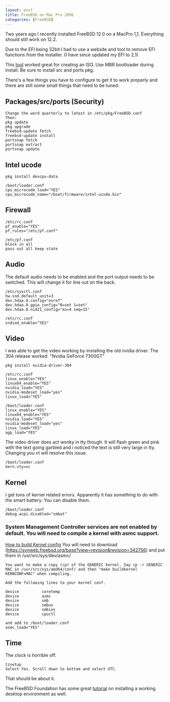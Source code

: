 ```yaml
---
layout: post
title: FreeBSD on Mac Pro 2006
categories: [FreeBSD]
---
```


Two years ago I recently installed FreeBSD 12.0 on a MacPro 1,1. Everything should still work on 12.2.

Due to the EFI being 32bit I had to use a website and tool to remove EFI functions from the installer.
(I have since updated my EFI to 2,1)

This [tool](https://mattgadient.com/2016/07/11/linux-dvd-images-and-how-to-for-32-bit-efi-macs-late-2006-models/) worked great for creating an ISO. Use MBR bootloader during install. Be sure to install src and ports pkg.

There's a few things you have to configure to get it to work properly and there are still some small things that need to be tuned.

## Packages/src/ports (Security)
```
Change the word quarterly to latest in /etc/pkg/FreeBSD.conf
Then:
pkg update
pkg upgrade
freebsd-update fetch
freebsd-update install
portsnap fetch
portsnap extract
portsnap update
```

## Intel ucode
```
pkg install devcpu-data

/boot/loader.conf
cpu_microcode_load="YES"
cpu_microcode_name="/boot/firmware/intel-ucode.bin"
```

## Firewall
```
/etc/rc.conf
pf_enable="YES"
pf_rules="/etc/pf.conf"

/etc/pf.conf
block in all
pass out all keep state
```

## Audio
The default audio needs to be enabled and the port output needs to be switched. This will change it for line out on the back.
```
/etc/sysctl.conf 
hw.snd.default_unit=3
dev.hdaa.0.config="ovref" 
dev.hdaa.0.gpio_config="0=set 1=set" 
dev.hdaa.0.nid21_config="as=4 seq=15"
```
```
/etc/rc.conf 
sndiod_enable="YES"
```

## Video
I was able to get the video working by installing the old nvidia driver. The 304 release worked. "Nvidia GeForce 7300GT"
```
pkg install nvidia-driver-304 

/etc/rc.conf  
linux_enable="YES" 
linux64_enable="YES" 
nvidia_load="YES" 
nvidia-modeset_load="yes" 
linux_load="YES" 
```
```	  
/boot/loader.conf  
linux_enable="YES" 
linux64_enable="YES" 
nvidia_load="YES" 
nvidia-modeset_load="yes" 
linux_load="YES" 
agp_load="YES"
```
The video driver does act wonky in tty though. It will flash green and pink with the text going garbled and i noticed the text is still very large in tty. Changing you vt will resolve this issue.
```
/boot/loader.conf
kern.vty=sc
```

 ## Kernel
I get tons of kernel related errors. Apparently it has something to do with the smart battery. You can disable them.
```
/boot/loader.conf 
debug.acpi.disabled="smbat"
```

### System Management Controller services are not enabled by default. You will need to compile a kernel with asmc support.
[How to build Kernel config](https://www.freebsd.org/doc/en_US.ISO8859-1/books/handbook/kernelconfig-building.html)
You will need to download (https://svnweb.freebsd.org/base?view=revision&revision=342756)
and put them in 
/usr/src/sys/dev/asmc/
```
You want to make a copy (cp) of the GENERIC kernel. Say cp -r GENERIC MAC in /usr/src/sys/amd64/conf/ and then "make buildkernel KERNCONF=MAC" when compiling.

Add the following lines to your kernel conf. 

device          coretemp 
device          asmc 
device          smb 
device          smbus 
device          smbios 
device          cpuctl

and add to /boot/loader.conf
asmc_load="YES"
```
## Time

The clock is horrible off.
```
tzsetup  
Select Yes. Scroll down to bottom and select UTC.
```

That should be about it.

The FreeBSD Foundation has some great [tutorial](https://www.freebsdfoundation.org/freebsd/how-to-guides/installing-a-desktop-environment-on-freebsd/) on installing a working desktop environment as well.




